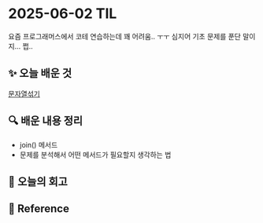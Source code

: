 # 2025-06-02 TIL
요즘 프로그래머스에서 코테 연습하는데 꽤 어려움.. ㅜㅜ
심지어 기초 문제를 푼단 말이지... 쩝..
## ✨ 오늘 배운 것
[문자열섞기](../../CodingTest/기초문제/문자열섞기.py)
## 🔍 배운 내용 정리
- join() 메서드
- 문제를 분석해서 어떤 메서드가 필요할지 생각하는 법

## 🤔 오늘의 회고

## 📍 **Reference**